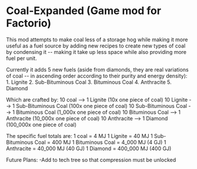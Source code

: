 # Coal-Expanded (Game mod for Factorio)
This mod attempts to make coal less of a storage hog while making it more useful as a fuel source by adding new recipes to create new types of coal by condensing it -- making it take up less space while also providing more fuel per unit.

Currently it adds 5 new fuels (aside from diamonds, they are real variations of coal -- in ascending order according to their purity and energy density):
      1. Lignite
      2. Sub-Bituminous Coal
      3. Bituminous Coal
      4. Anthracite
      5. Diamond

Which are crafted by:
	10 coal			             --> 1 Lignite             (10x one piece of coal)
	10 Lignite 		           --> 1 Sub-Bituminous Coal (100x one piece of coal)
	10 Sub-Bituminous Coal   --> 1 Bituminous Coal     (1_000x one piece of coal)
	10 Bituminous Coal 	     --> 1 Anthracite          (10_000x one piece of coal)
  10 Anthracite		         --> 1 Diamond             (100_000x one piece of coal)

  The specific fuel totals are:
  1 coal = 4 MJ
  1 Lignite = 40 MJ
  1 Sub-Bituminous Coal = 400 MJ
  1 Bituminous Coal = 4_000 MJ (4 GJ)
  1 Anthracite = 40_000 MJ (40 GJ)
  1 Diamond = 400_000 MJ (400 GJ)

Future Plans:
-Add to tech tree so that compression must be unlocked
